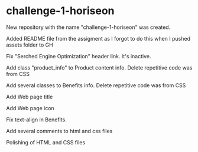 # challenge-1-horiseon

New repository with the name "challenge-1-horiseon" was created.

Added README file from the assigment as I forgot to do this when I pushed assets folder to GH

Fix "Serched Engine Optimization" header link. It's inactive.

Add class "product_info" to Product content info. Delete repetitive code was from CSS

Add several classes to Benefits info. Delete repetitive code was from CSS

Add Web page title

Add Web page icon

Fix text-align in Benefits. 

Add several comments to html and css files

Polishing of HTML and CSS files
